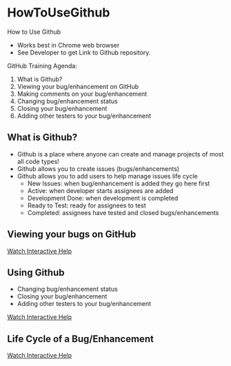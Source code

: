 # HowToUseGithub
How to Use Github

- Works best in Chrome web browser
- See Developer to get Link to Github repository.

GitHub Training Agenda:
1.	What is Github?
2.	Viewing your bug/enhancement on GitHub
3.	Making comments on your bug/enhancement
4.	Changing bug/enhancement status 
5.	Closing your bug/enhancement
6.	Adding other testers to your bug/enhancement

## What is Github?
- Github is a place where anyone can create and manage projects of most all code types! 
- Github allows you to create issues (bugs/enhancements) 
- Github allows you to add users to help manage issues life cycle
  - New Issues: when bug/enhancement is added they go here first
  - Active: when developer starts assignees are added 
  - Development Done: when development is completed
  - Ready to Test: ready for assignees to test
  - Completed: assignees have tested and closed bugs/enhancements
  
## Viewing your bugs on GitHub
<a href="http://ior.ad/xQr" target="_blank">Watch Interactive Help</a>

## Using Github
- Changing bug/enhancement status 
- Closing your bug/enhancement
- Adding other testers to your bug/enhancement

<a href="http://ior.ad/xQm" target="_blank">Watch Interactive Help</a>

## Life Cycle of a Bug/Enhancement
<a href="https://aquaaerobic.github.io/HowToUseGithub/Bug" target="_blank">Watch Interactive Help</a>

